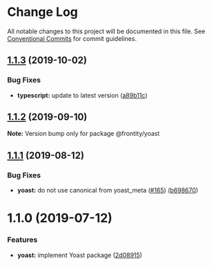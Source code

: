 # Change Log

All notable changes to this project will be documented in this file.
See [Conventional Commits](https://conventionalcommits.org) for commit guidelines.

## [1.1.3](https://github.com/frontity/frontity/compare/@frontity/yoast@1.1.2...@frontity/yoast@1.1.3) (2019-10-02)


### Bug Fixes

* **typescript:** update to latest version ([a89b11c](https://github.com/frontity/frontity/commit/a89b11c))





## [1.1.2](https://github.com/frontity/frontity/compare/@frontity/yoast@1.1.1...@frontity/yoast@1.1.2) (2019-09-10)

**Note:** Version bump only for package @frontity/yoast





## [1.1.1](https://github.com/frontity/frontity/compare/@frontity/yoast@1.1.0...@frontity/yoast@1.1.1) (2019-08-12)


### Bug Fixes

* **yoast:** do not use canonical from yoast_meta ([#165](https://github.com/frontity/frontity/issues/165)) ([b698670](https://github.com/frontity/frontity/commit/b698670))





# 1.1.0 (2019-07-12)


### Features

* **yoast:** implement Yoast package ([2d08915](https://github.com/frontity/frontity/commit/2d08915))
